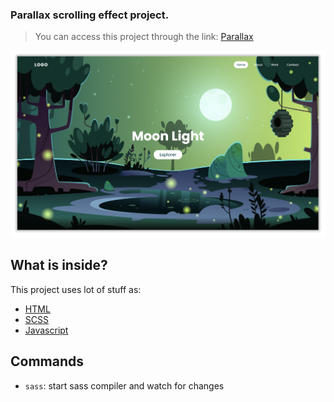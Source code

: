 ### Parallax scrolling effect project.

> You can access this project through the link: [Parallax]()


![Social Feed](screenshot.png)

## What is inside?

This project uses lot of stuff as:

- [HTML](https://reactjs.org/)
- [SCSS](https://vite.dev/)
- [Javascript](https://eslint.org/)

## Commands

- `sass`: start sass compiler and watch for changes

